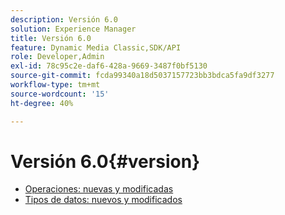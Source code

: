 ```yaml
---
description: Versión 6.0
solution: Experience Manager
title: Versión 6.0
feature: Dynamic Media Classic,SDK/API
role: Developer,Admin
exl-id: 78c95c2e-daf6-428a-9669-3487f0bf5130
source-git-commit: fcda99340a18d5037157723bb3bdca5fa9df3277
workflow-type: tm+mt
source-wordcount: '15'
ht-degree: 40%

---
```


# Versión 6.0{#version}

* [Operaciones: nuevas y modificadas](r-6-operations.md)
* [Tipos de datos: nuevos y modificados](r-6-types.md)
